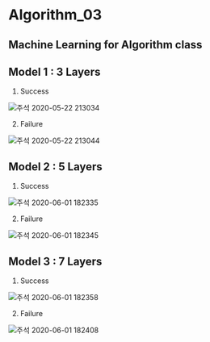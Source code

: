 # Algorithm_03

Machine Learning for Algorithm class
---
## Model 1 : 3 Layers
1. Success

![주석 2020-05-22 213034](https://user-images.githubusercontent.com/16448806/82667856-9ef12f80-9c73-11ea-9a8f-a174d3fd0c10.png)

2. Failure

![주석 2020-05-22 213044](https://user-images.githubusercontent.com/16448806/82667858-a0225c80-9c73-11ea-8ec5-200601a8c087.png)

## Model 2 : 5 Layers
1. Success

![주석 2020-06-01 182335](https://user-images.githubusercontent.com/16448806/83395382-22114300-a435-11ea-887b-3ce3dd5ea511.png)

2. Failure

![주석 2020-06-01 182345](https://user-images.githubusercontent.com/16448806/83395383-22114300-a435-11ea-8aa3-971a51bffb92.png)

## Model 3 : 7 Layers
1. Success

![주석 2020-06-01 182358](https://user-images.githubusercontent.com/16448806/83395384-22a9d980-a435-11ea-9065-7f63c8f4a01f.png)

2. Failure

![주석 2020-06-01 182408](https://user-images.githubusercontent.com/16448806/83395377-20e01600-a435-11ea-999c-5c294ce144b0.png)
